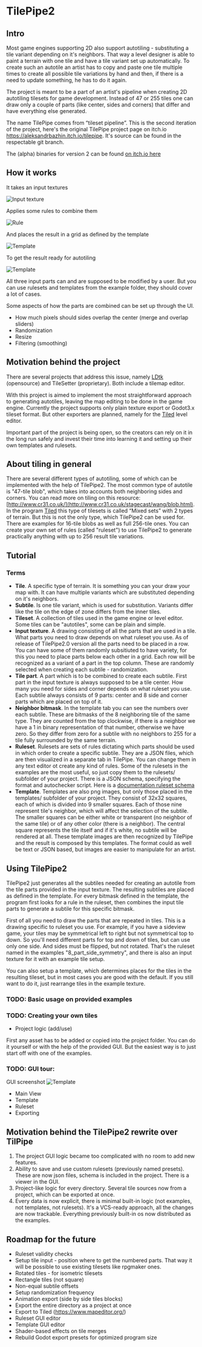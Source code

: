 # TilePipe2

## Intro
Most game engines supporting 2D also support autotiling - substituting a tile variant depending on it's neighbors. That way a level designer is able to paint a terrain with one tile and have a tile variant set up automatically. To create such an autotile an artist has to copy and paste one tile multiple times to create all possible tile variations by hand and then, if there is a need to update something, he has to do it again. 

The project is meant to be a part of an artist's pipeline when creating 2D autotiling tilesets for game development. Instead of 47 or 255 tiles one can draw only a couple of parts (like center, sides and corners) that differ and have everything else generated.

The name TilePipe comes from “tileset pipeline”. This is the second iteration of the project, here's the original TilePipe project page on itch.io https://aleksandrbazhin.itch.io/tilepipe. It's source can be found in the respectable git branch.

The (alpha) binaries for version 2 can be found [on itch.io here](
https://aleksandrbazhin.itch.io/tilepipe2)

## How it works

It takes an input textures 

![Input texture](docs/Input.png)

Applies some rules to combine them

![Rule](docs/Rule.png)

And places the result in a grid as defined by the template

![Template](docs/Template.png)

To get the result ready for autotiling

![Template](docs/Result.png)


All three input parts can and are supposed to be modified by a user. But you can use rulesets and templates from the example folder, they should cover a lot of cases.

Some aspects of how the parts are combined can be set up through the UI. 
- How much pixels should sides overlap the center (merge and overlap sliders)
- Randomization
- Resize
- Filtering (smoothing)

## Motivation behind the project
There are several projects that address this issue, namely [LDtk](https://ldtk.io/) (opensource) and TileSetter (proprietary). Both include a tilemap editor. 

With this project is aimed to implement the most straightforward approach to generating autotiles, leaving the map editing to be done in the game engine. Currently the project supports only plain texture export or Godot3.x tileset format. But other exporters are planned, namely for the [Tiled](https://www.mapeditor.org/) level editor.

Important part of the project is being open, so the creators can rely on it in the long run safely and invest their time into learning it and setting up their own templates and rulesets.



## About tiling in general
There are several different types of autotiling, some of which can be implemented with the help of TilePipe2. The most common type of autotile is "47-tile blob", which takes into accounts both neighboring sides and corners. You can read more on tiling on this resource: [http://www.cr31.co.uk/](http://www.cr31.co.uk/stagecast/wang/blob.html). In the program [Tiled](https://www.mapeditor.org/) this type of tilesets is called “Mixed sets” with 2 types of terrain. But this is not the only type, which TilePipe2 can be used for. There are examples for 16-tile blobs as well as full 256-tile ones. You can create your own set of rules (called "ruleset") to use TilePipe2 to generate practically anything with up to 256 result tile variations.



## Tutorial

### Terms
- **Tile**. A specific type of terrain. It is something you can your draw your map with. It can have multiple variants which are substituted depending on it's neighbors.
- **Subtile**. Is one tile variant, which is used for substitution. Variants differ like the tile on the edge of zone differs from the inner tiles.
- **Tileset**. A collection of tiles used in the game engine or level editor. Some tiles can be "autotiles", some can be plain and simple. 
- **Input texture**. A drawing consisting of all the parts that are used in a tile. What parts you need to draw depends on what ruleset you use. As of release of TilePipe2.0 version all the parts need to be placed in a row. You can have some of them randomly subsitiuted to have variety, for this you need to place parts below each other in a grid. Each row will be recognized as a variant of a part in the top column. These are randomly selected when creating each subtile - randomization.
- **Tile part**. A part which is to be combined to create each subtile. First part in the input texture is always supposed to be a tile center. How many you need for sides and corner depends on what ruleset you use. Each subtile always consists of 9 parts: center and 8 side and corner parts which are placed on top of it.
- **Neighbor bitmask**. In the template tab you can see the numbers over each subtile. These are bitmasks of the 8 neighboring tile of the same type. They are counted from the top clockwise, if there is a neighbor we have a 1 in binary representation of that number, otherwise we have zero. So they differ from zero for a subtile with no neighbors to 255 for a tile fully surrounded by the same terrain.
- **Ruleset**. Rulesets are sets of rules dictating which parts should be used in which order to create a specific subtile. They are a JSON files, which are then visualized in a separate tab in TilePipe. You can change them in any text editor ot create any kind of rules. Some of the rulesets in the examples are the most useful, so just copy them to the rulesets/ subfolder of your project. There is a JSON schema, specifying the format and autochecker script. Here is a [documentation ruleset schema](docs/Rulesets.md)
- **Template**. Templates are also png images, but only those placed in the templates/ subfolder of your project. They consist of 32x32 squares, each of which is divided into 9 smaller squares. Each of those nine represent tile's neighbor, which will affect the selection of the subtile. The smaller squares can be either white or transparent (no neighbor of the same tile) or of any other color (there is a neighbor). The central square represents the tile itself and if it's white, no subtile will be rendered at all. These template images are then recognized by TilePipe and the result is composed by this templates. The format could as well be text or JSON based, but images are easier to manipulate for an artist.




## Using TilePipe2

TilePipe2 just generates all the subtiles needed for creating an autotile from the tile parts provided in the input texture. The resulting subtiles are placed as defined in the template. For every bitmask defined in the template, the program first looks for a rule in the ruleset, then combines the input tile parts to generate a subtile for this specific bitmask.

First of all you need to draw the parts that are repeated in tiles. This is a drawing specific to ruleset you use. For example, if you have a sideview game, your tiles may be symmetrical left to right but not symmetrical top to down. So you'll need different parts for top and down of tiles, but can use only one side. And sides must be flipped, but not rotated. That's the ruleset named in the examples "8_part_side_symmetry", and there is also an input texture for it with an example tile setup.

You can also setup a template, which determines places for the tiles in the resulting tileset, but in most cases you are good with the default.  If you still want to do it, just rearrange tiles in the example texture.



### TODO: Basic usage on provided examples

### TODO: Creating your own tiles

- Project logic (add/use)

First any asset has to be added or copied into the project folder. You can do it yourself or with the help of the provided GUI. But the easiest way is to just start off with one of the examples.


### TODO: GUI tour:

GUI screenshot
![Template](docs/UI.png)

- Main View 
- Template
- Ruleset
- Exporting




## Motivation behind the TilePipe2 rewrite over TilPipe
1. The project GUI logic became too complicated with no room to add new features.
2. Ability to save and use custom rulesets (previously named presets). These are now json files, schema is included in the project. There is a viewer in the GUI.
3. Project-like logic for every directory. Several tile sources now from a project, which can be exported at once.
4. Every data is now explicit, there is minimal built-in logic (not examples, not templates, not rulesets). It's a VCS-ready approach, all the changes are now trackable. Everything previously built-in os now distributed as the examples.





## Roadmap for the future
- Ruleset validity checks
- Setup tile input - position where to get the numbered parts. That way it will be possible to use existing tilesets like rpgmaker ones.
- Rotated tiles - for isometric tilesets
- Rectangle tiles (not square) 
- Non-equal subtile offsets
- Setup randomization frequency
- Animation export (side by side tiles blocks)
- Export the entire directory as a project at once
- Export to Tiled (https://www.mapeditor.org/)
- Ruleset GUI editor
- Template GUI editor
- Shader-based effects on tile merges
- Rebuild Godot export presets for optimized program size